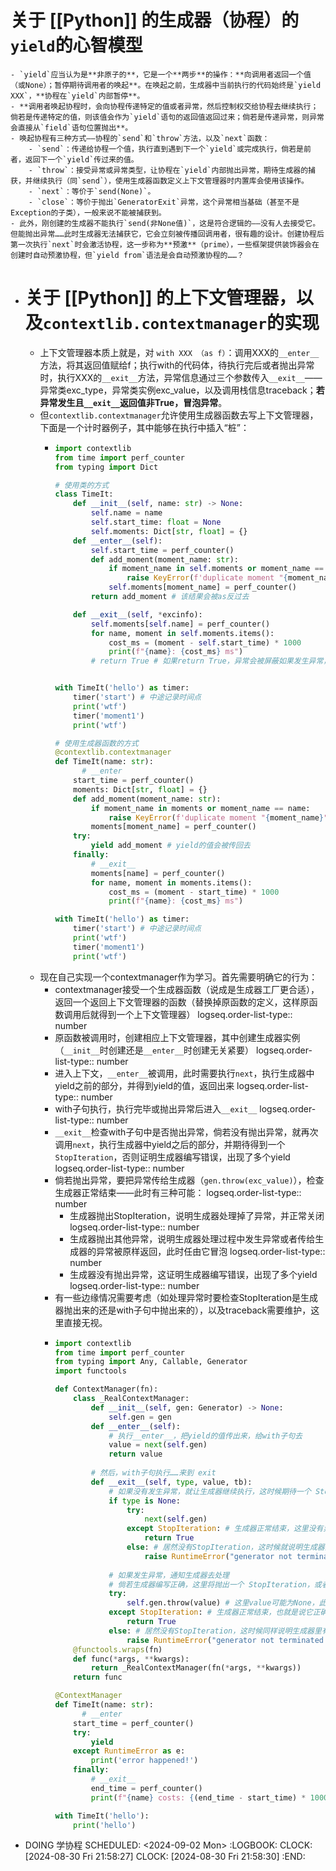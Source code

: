 # 关于 [[Python]] 的生成器（协程）的`yield`的心智模型
	- `yield`应当认为是**非原子的**，它是一个**两步**的操作：**向调用者返回一个值（或None）；暂停期待调用者的唤起**。在唤起之前，生成器中当前执行的代码始终是`yield XXX`，**协程在`yield`内部暂停**。
	- **调用者唤起协程时，会向协程传递特定的值或者异常，然后控制权交给协程去继续执行；倘若是传递特定的值，则该值会作为`yield`语句的返回值返回过来；倘若是传递异常，则异常会直接从`field`语句位置抛出**。
	- 唤起协程有三种方式——协程的`send`和`throw`方法，以及`next`函数：
		- `send`：传递给协程一个值，执行直到遇到下一个`yield`或完成执行，倘若是前者，返回下一个`yield`传过来的值。
		- `throw`：接受异常或异常类型，让协程在`yield`内部抛出异常，期待生成器的捕获，并继续执行（同`send`），使用生成器函数定义上下文管理器时内置库会使用该操作。
		- `next`：等价于`send(None)`。
		- `close`：等价于抛出`GeneratorExit`异常，这个异常相当基础（甚至不是Exception的子类），一般来说不能被捕获到。
	- 此外，刚创建的生成器不能执行`send(非None值)`，这是符合逻辑的——没有人去接受它。但能抛出异常……此时生成器无法捕获它，它会立刻被传播回调用者，很有趣的设计。创建协程后第一次执行`next`时会激活协程，这一步称为**预激**（prime），一些框架提供装饰器会在创建时自动预激协程，但`yield from`语法是会自动预激协程的……？
- # 关于 [[Python]] 的上下文管理器，以及`contextlib.contextmanager`的实现
	- 上下文管理器本质上就是，对 `with XXX （as f）`：调用XXX的`__enter__`方法，将其返回值赋给f；执行with的代码体，待执行完后或者抛出异常时，执行XXX的`__exit__`方法，异常信息通过三个参数传入`__exit__`——异常类exc_type，异常类实例exc_value，以及调用栈信息traceback；**若异常发生且`__exit__`返回值非True，冒泡异常**。
	- 但`contextlib.contextmanager`允许使用生成器函数去写上下文管理器，下面是一个计时器例子，其中能够在执行中插入“桩”：
		- ```python
		  import contextlib
		  from time import perf_counter
		  from typing import Dict
		  
		  # 使用类的方式
		  class TimeIt:
		      def __init__(self, name: str) -> None:
		          self.name = name
		          self.start_time: float = None
		          self.moments: Dict[str, float] = {}
		      def __enter__(self):
		          self.start_time = perf_counter()
		          def add_moment(moment_name: str):
		              if moment_name in self.moments or moment_name == self.name:
		                  raise KeyError(f'duplicate moment "{moment_name}"')
		              self.moments[moment_name] = perf_counter()
		          return add_moment # 该结果会被as反过去
		  
		      def __exit__(self, *excinfo):
		          self.moments[self.name] = perf_counter()
		          for name, moment in self.moments.items():
		              cost_ms = (moment - self.start_time) * 1000
		              print(f"{name}: {cost_ms} ms")
		          # return True # 如果return True，异常会被屏蔽如果发生异常，计时器不应当屏蔽异常
		  
		  
		  with TimeIt('hello') as timer:
		      timer('start') # 中途记录时间点
		      print('wtf')
		      timer('moment1')
		      print('wtf')
		  
		  # 使用生成器函数的方式
		  @contextlib.contextmanager
		  def TimeIt(name: str):
		    	# __enter
		      start_time = perf_counter()
		      moments: Dict[str, float] = {}
		      def add_moment(moment_name: str):
		          if moment_name in moments or moment_name == name:
		              raise KeyError(f'duplicate moment "{moment_name}"')
		          moments[moment_name] = perf_counter()
		      try:
		          yield add_moment # yield的值会被传回去
		      finally:
		          # __exit__
		          moments[name] = perf_counter()
		          for name, moment in moments.items():
		              cost_ms = (moment - start_time) * 1000
		              print(f"{name}: {cost_ms} ms")
		  
		  with TimeIt('hello') as timer:
		      timer('start') # 中途记录时间点
		      print('wtf')
		      timer('moment1')
		      print('wtf')
		  ```
	- 现在自己实现一个contextmanager作为学习。首先需要明确它的行为：
		- contextmanager接受一个生成器函数（说成是生成器工厂更合适），返回一个返回上下文管理器的函数（替换掉原函数的定义，这样原函数调用后就得到一个上下文管理器）
		  logseq.order-list-type:: number
		- 原函数被调用时，创建相应上下文管理器，其中创建生成器实例（`__init__`时创建还是`__enter__`时创建无关紧要）
		  logseq.order-list-type:: number
		- 进入上下文，`__enter__`被调用，此时需要执行`next`，执行生成器中yield之前的部分，并得到yield的值，返回出来
		  logseq.order-list-type:: number
		- with子句执行，执行完毕或抛出异常后进入`__exit__`
		  logseq.order-list-type:: number
		- `__exit__`检查with子句中是否抛出异常，倘若没有抛出异常，就再次调用`next`，执行生成器中yield之后的部分，并期待得到一个`StopIteration`，否则证明生成器编写错误，出现了多个yield
		  logseq.order-list-type:: number
		- 倘若抛出异常，要把异常传给生成器（`gen.throw(exc_value)`），检查生成器正常结束——此时有三种可能：
		  logseq.order-list-type:: number
			- 生成器抛出StopIteration，说明生成器处理掉了异常，并正常关闭
			  logseq.order-list-type:: number
			- 生成器抛出其他异常，说明生成器处理过程中发生异常或者传给生成器的异常被原样返回，此时任由它冒泡
			  logseq.order-list-type:: number
			- 生成器没有抛出异常，这证明生成器编写错误，出现了多个yield
			  logseq.order-list-type:: number
		- 有一些边缘情况需要考虑（如处理异常时要检查StopIteration是生成器抛出来的还是with子句中抛出来的），以及traceback需要维护，这里直接无视。
		- ```python
		  import contextlib
		  from time import perf_counter
		  from typing import Any, Callable, Generator
		  import functools
		  
		  def ContextManager(fn):
		      class _RealContextManager:
		          def __init__(self, gen: Generator) -> None:
		              self.gen = gen
		          def __enter__(self):
		              # 执行__enter__，把yield的值传出来，给with子句去
		              value = next(self.gen)
		              return value
		          
		          # 然后，with子句执行……来到 exit
		          def __exit__(self, type, value, tb):
		              # 如果没有发生异常，就让生成器继续执行，这时候期待一个 StopIteration
		              if type is None:
		                  try:
		                      next(self.gen)
		                  except StopIteration: # 生成器正常结束，这里没有异常所以直接 return 就行
		                      return True
		                  else: # 居然没有StopIteration，这时候就说明生成器里有多个yield，该上下文管理器的定义是非法的
		                      raise RuntimeError("generator not terminated!")
		              
		              # 如果发生异常，通知生成器去处理
		              # 倘若生成器编写正确，这里将抛出一个 StopIteration，或者抛出这里抛给它的异常
		              try:
		                  self.gen.throw(value) # 这里value可能为None，此时需要使用type()再次构造异常
		              except StopIteration: # 生成器正常结束，也就是说它正确处理了这里抛出的异常，因此抑制这里的异常
		                  return True
		              else: # 居然没有StopIteration，这时候同样说明生成器里有多个yield，定义非法
		                  raise RuntimeError("generator not terminated when exception is thrown!")
		      @functools.wraps(fn)
		      def func(*args, **kwargs):
		          return _RealContextManager(fn(*args, **kwargs))
		      return func
		  
		  @ContextManager
		  def TimeIt(name: str):
		    	# __enter
		      start_time = perf_counter()
		      try:
		          yield
		      except RuntimeError as e:
		          print('error happened!')
		      finally:
		          # __exit__
		          end_time = perf_counter()
		          print(f"{name} costs: {(end_time - start_time) * 1000:.6f} ms")
		  
		  with TimeIt('hello'):
		      print('hello')
		  ```
- DOING 学协程
  SCHEDULED: <2024-09-02 Mon>
  :LOGBOOK:
  CLOCK: [2024-08-30 Fri 21:58:27]
  CLOCK: [2024-08-30 Fri 21:58:30]
  :END: